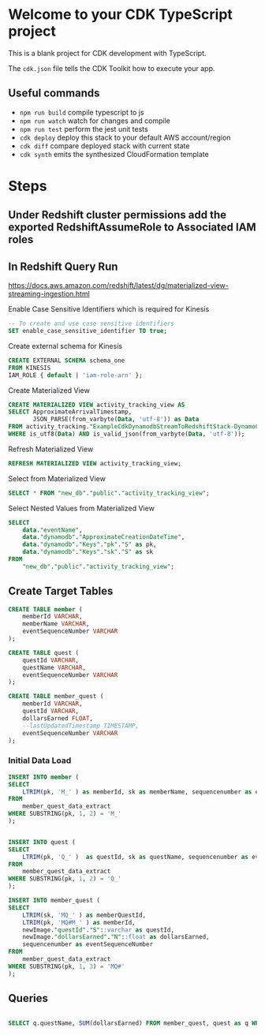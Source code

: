 # Welcome to your CDK TypeScript project

This is a blank project for CDK development with TypeScript.

The `cdk.json` file tells the CDK Toolkit how to execute your app.

## Useful commands

* `npm run build`   compile typescript to js
* `npm run watch`   watch for changes and compile
* `npm run test`    perform the jest unit tests
* `cdk deploy`      deploy this stack to your default AWS account/region
* `cdk diff`        compare deployed stack with current state
* `cdk synth`       emits the synthesized CloudFormation template


# Steps

## Under Redshift cluster permissions add the exported RedshiftAssumeRole to Associated IAM roles

## In Redshift Query Run

https://docs.aws.amazon.com/redshift/latest/dg/materialized-view-streaming-ingestion.html


Enable Case Sensitive Identifiers which is required for Kinesis

```sql
-- To create and use case sensitive identifiers
SET enable_case_sensitive_identifier TO true;
```

Create external schema for Kinesis

```sql
CREATE EXTERNAL SCHEMA schema_one
FROM KINESIS
IAM_ROLE { default | 'iam-role-arn' };
```

Create Materialized View

```sql
CREATE MATERIALIZED VIEW activity_tracking_view AS
SELECT ApproximateArrivalTimestamp,
       JSON_PARSE(from_varbyte(Data, 'utf-8')) as Data
FROM activity_tracking."ExampleCdkDynamodbStreamToRedshiftStack-DynamoChangeStreamE7F0EE82-sAMpN3bIRC2S"
WHERE is_utf8(Data) AND is_valid_json(from_varbyte(Data, 'utf-8'));
```

Refresh Materialized View

```sql
REFRESH MATERIALIZED VIEW activity_tracking_view;
```

Select from Materialized View

```sql
SELECT * FROM "new_db"."public"."activity_tracking_view";
```

Select Nested Values from Materialized View

```sql
SELECT
    data."eventName", 
    data."dynamodb"."ApproximateCreationDateTime", 
    data."dynamodb"."Keys"."pk"."S" as pk, 
    data."dynamodb"."Keys"."sk"."S" as sk 
FROM
    "new_db"."public"."activity_tracking_view";
```

## Create Target Tables

```sql
CREATE TABLE member (
    memberId VARCHAR,
    memberName VARCHAR,
    eventSequenceNumber VARCHAR
);

CREATE TABLE quest (
    questId VARCHAR,
    questName VARCHAR,
    eventSequenceNumber VARCHAR
);

CREATE TABLE member_quest (
    memberId VARCHAR,
    questId VARCHAR,
    dollarsEarned FLOAT,
    --lastUpdatedTimestamp TIMESTAMP,
    eventSequenceNumber VARCHAR
);
```


### Initial Data Load

```sql
INSERT INTO member (
SELECT
    LTRIM(pk, 'M_' ) as memberId, sk as memberName, sequencenumber as eventSequenceNumber
FROM
    member_quest_data_extract
WHERE SUBSTRING(pk, 1, 2) = 'M_'
);


INSERT INTO quest (
SELECT
    LTRIM(pk, 'Q_' )  as questId, sk as questName, sequencenumber as eventSequenceNumber
FROM
    member_quest_data_extract
WHERE SUBSTRING(pk, 1, 2) = 'Q_'
);

INSERT INTO member_quest (
SELECT
    LTRIM(sk, 'MQ_' ) as memberQuestId,
    LTRIM(pk, 'MQ#M_' ) as memberId,
  	newImage."questId"."S"::varchar as questId,
    newImage."dollarsEarned"."N"::float as dollarsEarned,
  	sequencenumber as eventSequenceNumber
FROM
    member_quest_data_extract
WHERE SUBSTRING(pk, 1, 3) = 'MQ#'
);
```

## Queries

```sql

SELECT q.questName, SUM(dollarsEarned) FROM member_quest, quest as q WHERE q.questId = questId

```




